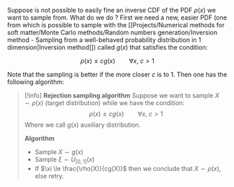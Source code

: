 Suppose is not possible to easily fine an inverse CDF of the PDF $\rho(x)$ we want to sample from. What do we do ?
First we need a new, easier PDF (one from which is possible to sample with the [[Projects/Numerical methods for soft matter/Monte Carlo methods/Random numbers generation/Inversion method - Sampling from a well-behaved probability distribution in 1 dimension|Inversion method]]) called $g(x)$ that satisfies the condition:

$$ \rho(x) \le cg(x)\qquad \forall x, \ c>1  $$

Note that the sampling is better if the more closer $c$ is to 1.
Then one has the following algorithm:

>[!info] **Rejection sampling algorithm**
>Suppose we want to sample $X \sim \rho(x)$ (target distribution) while we have the condition:
>$$ \rho(x) \le cg(x)\qquad \forall x, \ c>1  $$
>Where we call $g(x)$ auxiliary distribution.
>
>**Algorithm**
>- Sample $X \sim g(x)$
>- Sample $\xi \sim U_{[0,1]}(x)$
>- If $\xi \le \frac{\rho(X)}{cg(X)}$ then we conclude that $X \sim \rho(x)$, else retry.
>
